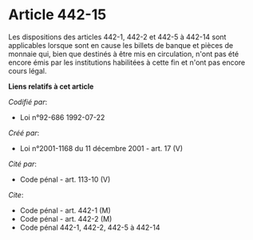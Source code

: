 # Article 442-15

Les dispositions des articles 442-1, 442-2 et 442-5 à 442-14 sont applicables lorsque sont en cause les billets de banque et
pièces de monnaie qui, bien que destinés à être mis en circulation, n'ont pas été encore émis par les institutions habilitées
à cette fin et n'ont pas encore cours légal.

**Liens relatifs à cet article**

_Codifié par_:

  - Loi n°92-686 1992-07-22

_Créé par_:

  - Loi n°2001-1168 du 11 décembre 2001 - art. 17 (V)

_Cité par_:

  - Code pénal - art. 113-10 (V)

_Cite_:

  - Code pénal - art. 442-1 (M)
  - Code pénal - art. 442-2 (M)
  - Code pénal 442-1, 442-2, 442-5 à 442-14
